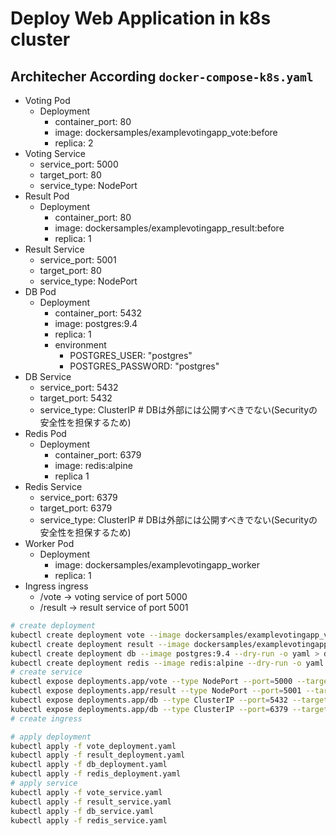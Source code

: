 # Deploy Web Application in k8s cluster

## Architecher According `docker-compose-k8s.yaml`
- Voting Pod
  - Deployment
    - container_port: 80
    - image: dockersamples/examplevotingapp_vote:before
    - replica: 2
- Voting Service
  - service_port: 5000
  - target_port: 80
  - service_type: NodePort
- Result Pod
  - Deployment
    - container_port: 80
    - image: dockersamples/examplevotingapp_result:before
    - replica: 1
- Result Service
  - service_port: 5001
  - target_port: 80
  - service_type: NodePort
- DB Pod
  - Deployment
    - container_port: 5432
    - image: postgres:9.4
    - replica: 1
    - environment
      - POSTGRES_USER: "postgres"
      - POSTGRES_PASSWORD: "postgres"
- DB Service
  - service_port: 5432
  - target_port: 5432
  - service_type: ClusterIP # DBは外部には公開すべきでない(Securityの安全性を担保するため)
- Redis Pod
  - Deployment
    - container_port: 6379
    - image: redis:alpine
    - replica 1
- Redis Service
  - service_port: 6379
  - target_port: 6379
  - service_type: ClusterIP # DBは外部には公開すべきでない(Securityの安全性を担保するため)
- Worker Pod
  - Deployment
    - image: dockersamples/examplevotingapp_worker
    - replica: 1
- Ingress ingress
  - /vote -> voting service of port 5000
  - /result -> result service of port 5001

```bash
# create deployment
kubectl create deployment vote --image dockersamples/examplevotingapp_vote:before --dry-run -o yaml > vote_deployment.yaml
kubectl create deployment result --image dockersamples/examplevotingapp_result:before --dry-run -o yaml > result_deployment.yaml
kubectl create deployment db --image postgres:9.4 --dry-run -o yaml > db_deployment.yaml
kubectl create deployment redis --image redis:alpine --dry-run -o yaml > redis_deployment.yaml
# create service
kubectl expose deployments.app/vote --type NodePort --port=5000 --target-port=80 --name=vote-nodeport --dry-run=client -o yaml > vote_service.yaml
kubectl expose deployments.app/result --type NodePort --port=5001 --target-port=80 --name=result-nodeport --dry-run=client -o yaml > result_service.yaml
kubectl expose deployments.app/db --type ClusterIP --port=5432 --target-port=5432 --name=result-nodeport --dry-run=client -o yaml > db_service.yaml
kubectl expose deployments.app/db --type ClusterIP --port=6379 --target-port=6379 --name=result-nodeport --dry-run=client -o yaml > redis_service.yaml
# create ingress

# apply deployment
kubectl apply -f vote_deployment.yaml 
kubectl apply -f result_deployment.yaml
kubectl apply -f db_deployment.yaml
kubectl apply -f redis_deployment.yaml
# apply service
kubectl apply -f vote_service.yaml
kubectl apply -f result_service.yaml
kubectl apply -f db_service.yaml
kubectl apply -f redis_service.yaml
```
